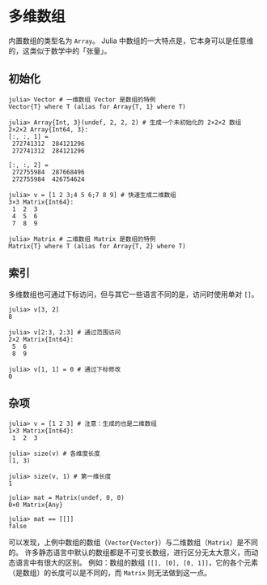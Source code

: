 # 多维数组
内置数组的类型名为 `Array`。
Julia 中数组的一大特点是，它本身可以是任意维的，这类似于数学中的「张量」。

## 初始化
```julia-repl
julia> Vector # 一维数组 Vector 是数组的特例
Vector{T} where T (alias for Array{T, 1} where T)

julia> Array{Int, 3}(undef, 2, 2, 2) # 生成一个未初始化的 2×2×2 数组
2×2×2 Array{Int64, 3}:
[:, :, 1] =
 272741312  284121296
 272741312  284121296

[:, :, 2] =
 272755984  287668496
 272755984  426754624

julia> v = [1 2 3;4 5 6;7 8 9] # 快速生成二维数组
3×3 Matrix{Int64}:
 1  2  3
 4  5  6
 7  8  9

julia> Matrix # 二维数组 Matrix 是数组的特例
Matrix{T} where T (alias for Array{T, 2} where T)
```

## 索引
多维数组也可通过下标访问，但与其它一些语言不同的是，访问时使用单对 `[]`。
```julia-repl
julia> v[3, 2]
8

julia> v[2:3, 2:3] # 通过范围访问
2×2 Matrix{Int64}:
 5  6
 8  9

julia> v[1, 1] = 0 # 通过下标修改
0
```

## 杂项
```julia-repl
julia> v = [1 2 3] # 注意：生成的也是二维数组
1×3 Matrix{Int64}:
 1  2  3

julia> size(v) # 各维度长度
(1, 3)

julia> size(v, 1) # 第一维长度
1

julia> mat = Matrix(undef, 0, 0)
0×0 Matrix{Any}

julia> mat == [[]]
false
```

可以发现，上例中数组的数组（`Vector{Vector}`）与二维数组（`Matrix`）是不同的。
许多静态语言中默认的数组都是不可变长数组，进行区分无太大意义，而动态语言中有很大的区别。
例如：数组的数组 `[[], [0], [0, 1]]`，它的各个元素（是数组）的长度可以是不同的，而 `Matrix` 则无法做到这一点。
